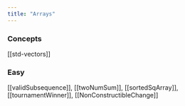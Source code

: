 ```yaml
---
title: "Arrays"
---
```



### Concepts
[[std-vectors]]

### Easy
[[validSubsequence]], [[twoNumSum]], [[sortedSqArray]], [[tournamentWinner]], [[NonConstructibleChange]]

